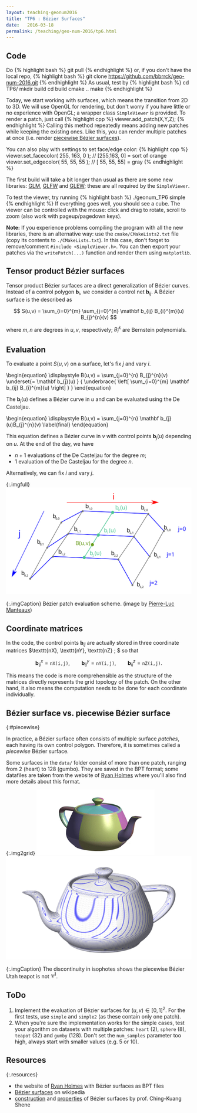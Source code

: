 ```yaml
---
layout: teaching-geonum2016
title: "TP6 : Bézier Surfaces"
date:   2016-03-18
permalink: /teaching/geo-num-2016/tp6.html
---
```


## Code
Do
{% highlight bash %}
git pull
{% endhighlight %}
or, if you don't have the local repo,
{% highlight bash %}
git clone https://github.com/bbrrck/geo-num-2016.git
{% endhighlight %}
As usual, test by
{% highlight bash %}
cd TP6/
mkdir build
cd build
cmake ..
make
{% endhighlight %}

Today, we start working with surfaces, which means the transition from 2D to 3D.
We will use OpenGL for rendering, but don't worry if you have little or no experience with OpenGL;
a wrapper class `SimpleViewer` is provided. To render a patch, just call
{% highlight cpp %}
viewer.add_patch(X,Y,Z);
{% endhighlight %}
Calling this method repeatedly means adding new patches while keeping the existing ones.
Like this, you can render multiple patches at once (i.e. render [piecewise Bézier surfaces](#piecewise)).

You can also play with settings to set face/edge color:
{% highlight cpp %}
viewer.set_facecolor( 255, 163,   0 ); // [255,163,  0] = sort of orange
viewer.set_edgecolor(  55,  55,  55 ); // [ 55, 55, 55] = gray
{% endhighlight %}

The first build will take a bit longer than usual as there are some new libraries:
[GLM](http://glm.g-truc.net/0.9.7/index.html),
[GLFW](http://www.glfw.org/)
and
[GLEW](http://glew.sourceforge.net/);
these are all required by the `SimpleViewer`. 

To test the viewer, try running
{% highlight bash %}
./geonum_TP6 simple
{% endhighlight %}
If everything goes well, you should see a cube.
The viewer can be controlled with the mouse: click and drag to rotate, scroll to zoom (also work with pageup/pagedown keys).

**Note:**
If you experience problems compiling the program with all the new libraries, there is an alternative way: use the `cmake/CMakeLists2.txt` file
(copy its contents to `./CMakeLists.txt`). In this case, don't forget to remove/comment `#include <SimpleViewer.h>`.  You can then export your patches via the `writePatch(...)` function and render them using `matplotlib`.

## Tensor product Bézier surfaces
Tensor product Bézier surfaces are a direct generalization of Bézier curves.
Instead of a control polygon $\mathbf b_i$, we consider a control net $\mathbf b_{ij}$.
A Bézier surface is the described as

$$
S(u,v) = \sum_{i=0}^{m} \sum_{j=0}^{n} \mathbf b_{ij} B_{i}^{m}(u) B_{j}^{n}(v)
$$

where $m,n$ are degrees in $u,v$, respectively; $B_{l}^{k}$ are Bernstein polynomials.


## Evaluation
To evaluate a point $S(u,v)$ on a surface, let's fix $j$ and vary $i$.

\begin{equation}
\displaystyle B(u,v) = 
\sum_{j=0}^{n} 
B_{j}^{n}(v)
\underset{= \mathbf b_{j}(u) }
{
\underbrace{
\left[
\sum_{i=0}^{m} 
\mathbf b_{ij} 
B_{i}^{m}(u) 
\right]
}
}
\end{equation}

The $\mathbf b_{j}(u)$ defines a Bézier curve in $u$ and can be evaluated using the De Casteljau.

\begin{equation}
\displaystyle B(u,v) = 
\sum_{j=0}^{n} 
\mathbf b_{j}(u)B_{j}^{n}(v)
\label{final}
\end{equation}

This equation defines a Bézier curve in $v$ with control points $\mathbf b_{j}(u)$ depending on $u$. At the end of the day, we have

* $n+1$ evaluations of the De Casteljau for the degree $m$;
* $1$ evaluation of the De Casteljau for the degree $n$.

Alternatively, we can fix $i$ and vary $j$.

{:.imgfull}
![algo](/assets/geo-num-2016/Bezier_surf_algo.svg)

{:.imgCaption}
Bézier patch evaluation scheme. (image by [Pierre-Luc Manteaux](https://team.inria.fr/imagine/pierre-luc-manteaux/))


## Coordinate matrices
In the code, the control points $\mathbf b_{ij}$ are actually stored in three coordinate matrices $\texttt{nX}, \texttt{nY}, \texttt{nZ} \; $ so that

$$
\mathbf b_{ij}^x = \texttt{nX(i,j)}, \qquad
\mathbf b_{ij}^y = \texttt{nY(i,j)}, \qquad
\mathbf b_{ij}^z = \texttt{nZ(i,j)}.
$$

This means the code is more comprehensible as the structure of the matrices directly represents the grid topology of the patch.
On the other hand, it also means the computation needs to be done for each coordinate individually.


## Bézier surface vs. piecewise Bézier surface
{:#piecewise}

In practice, a Bézier surface often consists of multiple surface *patches*, each having its own control polygon.
Therefore, it is sometimes called a *piecewise* Bézier surface.

Some surfaces in the `data/` folder consist of more than one patch, ranging from 2 (heart) to 128 (gumbo).
They are saved in the BPT format; some datafiles are taken from the website of [Ryan Holmes](http://www.holmes3d.net/graphics/roffview/tools/patchoff/) where you'll also find more details about this format.


{:.img2grid}
![teapot isophotes](/assets/teapot.gif)
![teapot isophotes](/assets/geo-num-2016/teapot_isophotes.png)

{:.imgCaption}
The discontinuity in isophotes shows the piecewise Bézier Utah teapot is not $\mathcal C^1$.

## ToDo
1. Implement the evaluation of Bézier surfaces for $(u,v) \in [0,1]^2$. For the first tests, use `simple` and `simple2` (as these contain only one patch).
2. When you're sure the implementation works for the simple cases, test your algorithm on datasets with multiple patches:
`heart` (2),  `sphere` (8),  `teapot` (32) and `gumby` (128). Don't set the `num_samples` parameter too high, always start with smaller values (e.g. 5 or 10).

## Resources

{:.resources}
* the website of [Ryan Holmes](http://www.holmes3d.net/graphics/roffview/tools/patchoff/) with Bézier surfaces as BPT files
* [Bézier surfaces](https://en.wikipedia.org/wiki/B%C3%A9zier_surface) on wikipedia
* [construction](http://www.cs.mtu.edu/~shene/COURSES/cs3621/NOTES/surface/bezier-construct.html) and [properties](http://www.cs.mtu.edu/~shene/COURSES/cs3621/NOTES/surface/bezier-properties.html) of Bézier surfaces by prof. Ching-Kuang Shene
